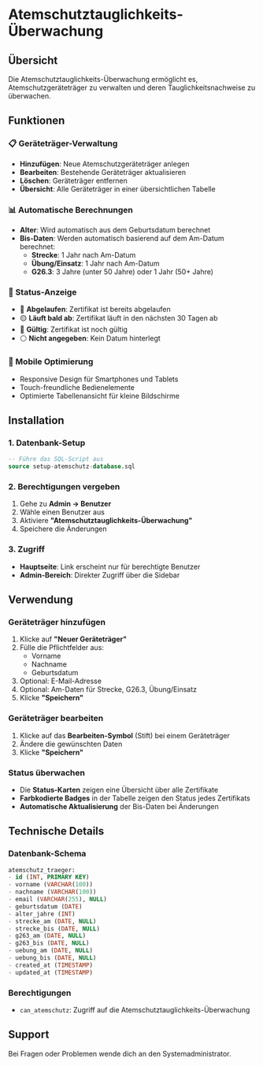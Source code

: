 # Atemschutztauglichkeits-Überwachung

## Übersicht
Die Atemschutztauglichkeits-Überwachung ermöglicht es, Atemschutzgeräteträger zu verwalten und deren Tauglichkeitsnachweise zu überwachen.

## Funktionen

### 📋 Geräteträger-Verwaltung
- **Hinzufügen**: Neue Atemschutzgeräteträger anlegen
- **Bearbeiten**: Bestehende Geräteträger aktualisieren
- **Löschen**: Geräteträger entfernen
- **Übersicht**: Alle Geräteträger in einer übersichtlichen Tabelle

### 📊 Automatische Berechnungen
- **Alter**: Wird automatisch aus dem Geburtsdatum berechnet
- **Bis-Daten**: Werden automatisch basierend auf dem Am-Datum berechnet:
  - **Strecke**: 1 Jahr nach Am-Datum
  - **Übung/Einsatz**: 1 Jahr nach Am-Datum
  - **G26.3**: 3 Jahre (unter 50 Jahre) oder 1 Jahr (50+ Jahre)

### 🎨 Status-Anzeige
- 🔴 **Abgelaufen**: Zertifikat ist bereits abgelaufen
- 🟡 **Läuft bald ab**: Zertifikat läuft in den nächsten 30 Tagen ab
- 🔵 **Gültig**: Zertifikat ist noch gültig
- ⚪ **Nicht angegeben**: Kein Datum hinterlegt

### 📱 Mobile Optimierung
- Responsive Design für Smartphones und Tablets
- Touch-freundliche Bedienelemente
- Optimierte Tabellenansicht für kleine Bildschirme

## Installation

### 1. Datenbank-Setup
```sql
-- Führe das SQL-Script aus
source setup-atemschutz-database.sql
```

### 2. Berechtigungen vergeben
1. Gehe zu **Admin → Benutzer**
2. Wähle einen Benutzer aus
3. Aktiviere **"Atemschutztauglichkeits-Überwachung"**
4. Speichere die Änderungen

### 3. Zugriff
- **Hauptseite**: Link erscheint nur für berechtigte Benutzer
- **Admin-Bereich**: Direkter Zugriff über die Sidebar

## Verwendung

### Geräteträger hinzufügen
1. Klicke auf **"Neuer Geräteträger"**
2. Fülle die Pflichtfelder aus:
   - Vorname
   - Nachname
   - Geburtsdatum
3. Optional: E-Mail-Adresse
4. Optional: Am-Daten für Strecke, G26.3, Übung/Einsatz
5. Klicke **"Speichern"**

### Geräteträger bearbeiten
1. Klicke auf das **Bearbeiten-Symbol** (Stift) bei einem Geräteträger
2. Ändere die gewünschten Daten
3. Klicke **"Speichern"**

### Status überwachen
- Die **Status-Karten** zeigen eine Übersicht über alle Zertifikate
- **Farbkodierte Badges** in der Tabelle zeigen den Status jedes Zertifikats
- **Automatische Aktualisierung** der Bis-Daten bei Änderungen

## Technische Details

### Datenbank-Schema
```sql
atemschutz_traeger:
- id (INT, PRIMARY KEY)
- vorname (VARCHAR(100))
- nachname (VARCHAR(100))
- email (VARCHAR(255), NULL)
- geburtsdatum (DATE)
- alter_jahre (INT)
- strecke_am (DATE, NULL)
- strecke_bis (DATE, NULL)
- g263_am (DATE, NULL)
- g263_bis (DATE, NULL)
- uebung_am (DATE, NULL)
- uebung_bis (DATE, NULL)
- created_at (TIMESTAMP)
- updated_at (TIMESTAMP)
```

### Berechtigungen
- `can_atemschutz`: Zugriff auf die Atemschutztauglichkeits-Überwachung

## Support
Bei Fragen oder Problemen wende dich an den Systemadministrator.
